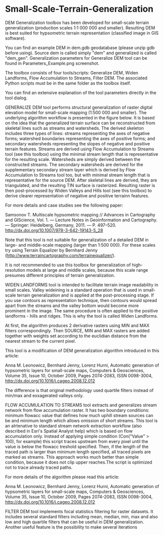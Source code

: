 # Small-Scale-Terrain-Generalization
DEM Generalization toolbox has been developed for small-scale terrain generalization (production scales 1:1 000 000 and smaller). Resulting DEM is best suited for hypsometric terrain representation (classified image in GIS software).

You can find an example DEM in dem.gdb geodatabase (please unzip gdb before using). Source dem is called simply "dem" and generalized is called "dem_gen". Generalization parameters for Generalize DEM tool can be found in Parameters_Example.png screenshot.

The toolbox consists of four tools/scripts: Generalize DEM, Widen Landforms, Flow Accumulation to Streams, Filter DEM. The associated Python scripts must be in the same folder as the toolbox itself.

You can find an extensive explanation of the tool parameters directly in the tool dialog.

GENERALIZE DEM tool performs structural generalization of raster digital elevation model for small-scale mapping (1:500 000 and smaller). The underlying algorithm workflow is presented in the figure below. It is based on the idea that the generalized terrain surface can be reconstructed from skeletal lines such as streams and watersheds. The derived skeleton includes three types of lines: streams representing the axes of negative forms; watershed boundaries representing the axes of positive forms; and secondary watersheds representing the slopes of negative and positive terrain features. Streams are derived using Flow Accumulation to Streams tool (see this toolbox) using the minimal stream length that is representative for the resulting scale. Watersheds are simply derived between the constructed streams. The secondary watersheds are derived for the supplementary secondary stream layer which is derived by Flow Accumulation to Streams tool too, but with minimal stream length that is representative for the source DEM. After skeletal lines are derived, they are triangulated, and the resulting TIN surface is rasterized. Resulting raster is then post-processed by Widen Valleys and Hills tool (see this toolbox) to derive clearer representation of negative and positive terrainn features.

For more details and case studies see the following paper:

Samsonov T. Multiscale hypsometric mapping // Advances in Cartography and GIScience, Vol. 1. — Lecture Notes in Geoinformation and Cartography. — Springer: Heidelberg, Germany, 2011. — P. 497–520. http://dx.doi.org/10.1007/978-3-642-19143-5_28

Note that this tool is not suitable for generalization of a detailed DEM in large- and middle-scale mapping (larger than 1:500 000). For these scales try using Terrain Equalizer by Bernhard Jenny (http://www.terraincartography.com/terrainequalizer/).

It is not recommended to use this toolbox for generalization of high-resolution models at large and middle scales, because this scale range presumes different principles of terrain generalization.

WIDEN LANDFORMS tool is intended to facilitate terrain image readability in small scales. Valley wideining is a standard operation that is used in small-scale terrain generalization and is applied at the post-processing stage. If you use contours as representation technique, then contours would spread apart from the streams and the valley bottom would become more prominent in the image. The same procedure is often applied to the positive landforms - hills and ridges. This is why the tool is called Widen Landforms. 

At first, the algorithm produces 2 derivative rasters using MIN and MAX filters correspondingly. Then SOURCE, MIN and MAX rasters are added together with weights set according to the euclidian distance from the nearest stream to the current pixel.

This tool is a modification of DEM generalization algorithm introduced in this article:

Anna M. Leonowicz, Bernhard Jenny, Lorenz Hurni, Automatic generation of hypsometric layers for small-scale maps, Computers & Geosciences, Volume 35, Issue 10, October 2009, Pages 2074-2083, ISSN 0098-3004, http://dx.doi.org/10.1016/j.cageo.2008.12.012

The difference is that original methodology used quartile filters instead of min/max and exxagerated valleys only.

FLOW ACCUMULATION TO STREAMS tool extracts and generalizes stream network from flow accumulation raster. It has two boundary conditions: minimum flowacc value that defines how much uphill stream sources can be and minimum length which allows omission of short streams. This tool is an alrtenative to standard stream network extraction workflow (also described in Esri's Spatial Analyst help) which is based on flow accumulation only. Instead of applying simple condition (Con("Value" > 100), for example) this script traces upstream from every pixel until the value is below the flowacc treshold specified. Then, if the length of the traced path is larger than minimum length specified, all traced pixels are marked as streams. This approach works much better than simple condition, because it does not clip upper reaches.The script is optimized not to trace already traced paths. 

For more details of the algorithm please read this article:

Anna M. Leonowicz, Bernhard Jenny, Lorenz Hurni, Automatic generation of hypsometric layers for small-scale maps, Computers & Geosciences, Volume 35, Issue 10, October 2009, Pages 2074-2083, ISSN 0098-3004, http://dx.doi.org/10.1016/j.cageo.2008.12.012

FILTER DEM tool implements focal statistics filtering for raster datasets. It includes several standard filters including mean, median, min, max and also low and high quartile filters that can be useful in DEM generalization. Another useful feature is the possibility to make several iterations
